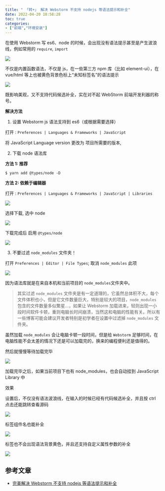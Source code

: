 ```yaml
---
title: " 「转+」 解决 Webstorm 不支持 nodejs 等语法提示和补全"
date: 2022-04-20 18:58:28
toc: true
categories:
- ["前端","环境安装"]
---
```


在使用 Webstorm 写 es6、node 的时候，会出现没有语法提示甚至是产生波浪线，例如常用的 `require`, `import`

![](https://file.wulicode.com/note/2021/10-23/11-29-55367.png#id=mFHZB&originHeight=121&originWidth=419&originalType=binary&ratio=1&rotation=0&showTitle=false&status=done&style=none&title=)

不仅是内置函数语法，不仅是 js，在一些第三方 npm 库（比如 element-ui），在 vue/html 等上也被黄色背景色标上“未知标签名”的语法提示

![](https://file.wulicode.com/note/2021/10-23/11-30-11398.png#id=XxGfJ&originHeight=185&originWidth=347&originalType=binary&ratio=1&rotation=0&showTitle=false&status=done&style=none&title=)

既影响美观，又不支持代码候选补全，实在对不起 WebStorm 前端开发利器的称号。

**解决方法**

1. 设置 Webstorm js 语法支持到 es6（或根据需要选择）

打开 :  `Preferences | Languages & Frameworks | JavaScript`

将 JavaScript Language version 更改为 项目所需要的版本,

2. 下载 node 语法库

**方法 1: 推荐**



```
$ yarn add @types/node -D
```
**方法 2: 依赖于编辑器**

打开 : `Preferences | Languages & Frameworks | JavaScript | Libraries`

![](https://file.wulicode.com/note/2021/10-23/11-30-23182.png#id=bdelZ&originHeight=722&originWidth=954&originalType=binary&ratio=1&rotation=0&showTitle=false&status=done&style=none&title=)

选择下载, 选中 node

![](https://file.wulicode.com/note/2021/10-23/11-30-34259.png#id=zlm7l&originHeight=515&originWidth=457&originalType=binary&ratio=1&rotation=0&showTitle=false&status=done&style=none&title=)

下载完成后 启用 `@types/node`

![](https://file.wulicode.com/note/2021/10-23/11-30-46278.png#id=WHlSH&originHeight=150&originWidth=538&originalType=binary&ratio=1&rotation=0&showTitle=false&status=done&style=none&title=)

3. 不要过滤 `node_modules` 文件夹！

打开 `Preferences | Editor | File Types`; 取消 `node_modules` 此项

![](https://file.wulicode.com/note/2021/10-23/11-30-59075.png#id=tTMwn&originHeight=722&originWidth=954&originalType=binary&ratio=1&rotation=0&showTitle=false&status=done&style=none&title=)

因为语法库就是在来自本机和当前项目的 `node_modules`文件夹中。
> 其实过滤 `node_modules` 文件夹是有一定道理的，它虽然总体积不大，每个文件体积也小，但是它文件数量巨大，特别是较大的项目，`node_modules` 包含的文件数量多似繁星…，如果让  Webstorm 加载进来，轻则出现一小段时间软件卡顿，重则电脑长时间崩溃，当然这和电脑的性能有关。所以有一些博客可能会建议开发者特别是初学者在设置中过滤掉 `node_modules` 文件夹。

虽然加载 `node_modules` 会让电脑卡顿一段时间，但是给 `Webstorm` 足够时间，在电脑性能不会太差的情况下还是可以加载完的，换来的编程便利还是值得的。

然后就慢慢等待加载完毕

![](https://file.wulicode.com/note/2021/10-23/11-31-14037.png#id=Sa7mD&originHeight=42&originWidth=525&originalType=binary&ratio=1&rotation=0&showTitle=false&status=done&style=none&title=)

加载完毕之后，如果当前项目下也有 node_modules，也会自动挂到 JavaScript Library 中

效果

设置后，不仅没有语法波浪线，在输入的时候已经有代码候选补全，并且按 ctrl 点击还能跳转查看源码

![](https://file.wulicode.com/note/2021/10-23/11-31-24467.png#id=T5ANP&originHeight=292&originWidth=834&originalType=binary&ratio=1&rotation=0&showTitle=false&status=done&style=none&title=)

标签组件名也能补全

![](https://file.wulicode.com/note/2021/10-23/11-31-36678.png#id=KnHsF&originHeight=154&originWidth=463&originalType=binary&ratio=1&rotation=0&showTitle=false&status=done&style=none&title=)

标签也不会出现语法背景黄色，并且还支持自定义属性参数的补全

![](https://file.wulicode.com/note/2021/10-23/11-31-49569.png#id=YWkwI&originHeight=371&originWidth=552&originalType=binary&ratio=1&rotation=0&showTitle=false&status=done&style=none&title=)

## 参考文章

- [完美解决 Webstorm 不支持 nodejs 等语法提示和补全](https://blog.csdn.net/Dobility/article/details/87563057)

